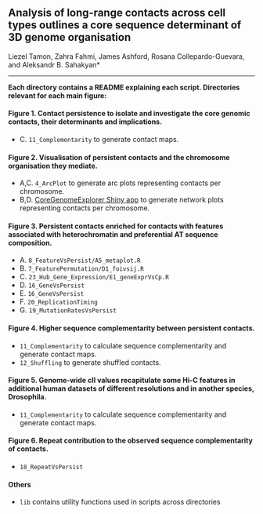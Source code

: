## Analysis of long-range contacts across cell types outlines a core sequence determinant of 3D genome organisation
Liezel Tamon, Zahra Fahmi, James Ashford, Rosana Collepardo-Guevara, and Aleksandr B. Sahakyan*

---------------

**Each directory contains a README explaining each script. Directories relevant for each main figure:**

#### Figure 1. Contact persistence to isolate and investigate the core genomic contacts, their determinants and implications.
- C. `11_Complementarity` to generate contact maps.

#### Figure 2. Visualisation of persistent contacts and the chromosome organisation they mediate.
- A,C. `4_ArcPlot` to generate arc plots representing contacts per chromosome.
- B,D. [CoreGenomeExplorer Shiny app](https://github.com/liezeltamon/CoreGenomeExplorerLite) to generate network plots representing contacts per chromosome.

#### Figure 3. Persistent contacts enriched for contacts with features associated with heterochromatin and preferential AT sequence composition.
- A. `8_FeatureVsPersist/A5_metaplot.R`
- B. `7_FeaturePermutation/D1_foivsij.R`
- C. `23_Hub_Gene_Expression/E1_geneExprVsCp.R`
- D. `16_GeneVsPersist`
- E. `16_GeneVsPersist`
- F. `20_ReplicationTiming`
- G. `19_MutationRatesVsPersist`
  
#### Figure 4. Higher sequence complementarity between persistent contacts.
- `11_Complementarity` to calculate sequence complementarity and generate contact maps.
- `12_Shuffling` to generate shuffled contacts.
  
#### Figure 5. Genome-wide cII values recapitulate some Hi-C features in additional human datasets of different resolutions and in another species, Drosophila.
- `11_Complementarity` to calculate sequence complementarity and generate contact maps.

#### Figure 6. Repeat contribution to the observed sequence complementarity of contacts.
- `18_RepeatVsPersist`

#### Others
- `lib` contains utility functions used in scripts across directories
